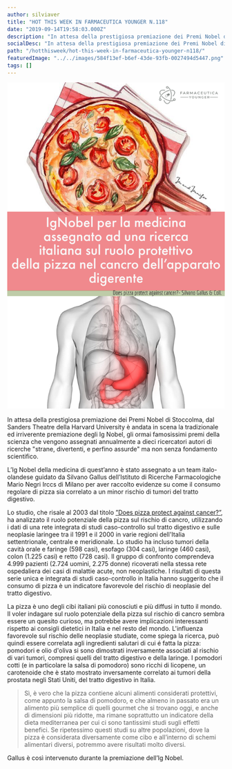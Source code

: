 ```yaml
---
author: silviaver
title: "HOT THIS WEEK IN FARMACEUTICA YOUNGER N.118"
date: "2019-09-14T19:58:03.000Z"
description: "In attesa della prestigiosa premiazione dei Premi Nobel di Stoccolma, dal Sanders Theatre della Harvard University è andata in scena la tradizionale ed irriverente premiazione degli IgNobel, gli ormai famosissimi premi alla scienza che “prima fa ridere poi fa pensare”. "
socialDesc: "In attesa della prestigiosa premiazione dei Premi Nobel di Stoccolma, dal Sanders Theatre della Harvard University è andata in scena la tradizionale ed irriverente premiazione degli IgNobel, gli ormai famosissimi premi alla scienza che “prima fa ridere poi fa pensare”. "
path: "/hotthisweek/hot-this-week-in-farmaceutica-younger-n118/"
featuredImage: "../../images/584f13ef-b6ef-43de-93fb-0027494d5447.png"
tags: []
---
```


![](../../images/584f13ef-b6ef-43de-93fb-0027494d5447.png)

In attesa della prestigiosa premiazione dei Premi Nobel di Stoccolma, dal Sanders Theatre della Harvard University è andata in scena la tradizionale ed irriverente premiazione degli Ig Nobel, gli ormai famosissimi premi della scienza che vengono assegnati annualmente a dieci ricercatori autori di ricerche "strane, divertenti, e perfino assurde" ma non senza fondamento scientifico.

L’Ig Nobel della medicina di quest’anno è stato assegnato a un team italo-olandese guidato da Silvano Gallus dell’Istituto di Ricerche Farmacologiche Mario Negri Irccs di Milano per aver raccolto evidenze su come il consumo regolare di pizza sia correlato a un minor rischio di tumori del tratto digestivo.

Lo studio, che risale al 2003 dal titolo [”Does pizza protect against cancer?”](https://onlinelibrary.wiley.com/doi/full/10.1002/ijc.11382), ha analizzato il ruolo potenziale della pizza sul rischio di cancro, utilizzando i dati di una rete integrata di studi caso-controllo sul tratto digestivo e sulle neoplasie laringee tra il 1991 e il 2000 in varie regioni dell'Italia settentrionale, centrale e meridionale. Lo studio ha incluso tumori della cavità orale e faringe (598 casi), esofago (304 casi), laringe (460 casi), colon (1.225 casi) e retto (728 casi). Il gruppo di confronto comprendeva 4.999 pazienti (2.724 uomini, 2.275 donne) ricoverati nella stessa rete ospedaliera dei casi di malattie acute, non neoplastiche. I risultati di questa serie unica e integrata di studi caso-controllo in Italia hanno suggerito che il consumo di pizza è un indicatore favorevole del rischio di neoplasie del tratto digestivo.

La pizza è uno degli cibi italiani più conosciuti e più diffusi in tutto il mondo. Il voler indagare sul ruolo potenziale della pizza sul rischio di cancro sembra essere un quesito curioso, ma potrebbe avere implicazioni interessanti rispetto ai consigli dietetici in Italia e nel resto del mondo. L'influenza favorevole sul rischio delle neoplasie studiate, come spiega la ricerca, può quindi essere correlata agli ingredienti salutari di cui é fatta la pizza: pomodori e olio d'oliva si sono dimostrati inversamente associati al rischio di vari tumori, compresi quelli del tratto digestivo e della laringe. I pomodori cotti (e in particolare la salsa di pomodoro) sono ricchi di licopene, un carotenoide che è stato mostrato inversamente correlato ai tumori della prostata negli Stati Uniti, del tratto digestivo in Italia.

> Sì, è vero che la pizza contiene alcuni alimenti considerati protettivi, come appunto la salsa di pomodoro, e che almeno in passato era un alimento più semplice di quelli gourmet che si trovano oggi, e anche di dimensioni più ridotte, ma rimane soprattutto un indicatore della dieta mediterranea per cui ci sono tantissimi studi sugli effetti benefici. Se ripetessimo questi studi su altre popolazioni, dove la pizza è considerata diversamente come cibo e all’interno di schemi alimentari diversi, potremmo avere risultati molto diversi.

Gallus è così intervenuto durante la premiazione dell’Ig Nobel.
